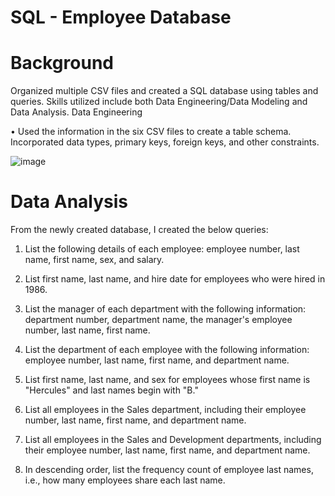 # SQL - Employee Database

# Background

Organized multiple CSV files and created a SQL database using tables and queries. Skills utilized include both Data Engineering/Data Modeling and Data Analysis.
Data Engineering

•	Used the information in the six CSV files to create a table schema. Incorporated data types, primary keys, foreign keys, and other constraints.

![image](https://user-images.githubusercontent.com/87212158/148707976-933ba13d-bc0f-4ba5-817f-7cd4daa4369f.png)

# Data Analysis

From the newly created database, I created the below queries:

1.	List the following details of each employee: employee number, last name, first name, sex, and salary.
	
2.	List first name, last name, and hire date for employees who were hired in 1986.
	
3.	List the manager of each department with the following information: department number, department name, the manager's employee number, last name, first name.
	
4.	List the department of each employee with the following information: employee number, last name, first name, and department name.
	
5.	List first name, last name, and sex for employees whose first name is "Hercules" and last names begin with "B."

6.	List all employees in the Sales department, including their employee number, last name, first name, and department name.
	
7.	List all employees in the Sales and Development departments, including their employee number, last name, first name, and department name.

8.	In descending order, list the frequency count of employee last names, i.e., how many employees share each last name.


